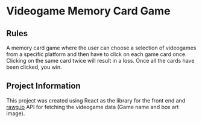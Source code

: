 # Videogame Memory Card Game

## Rules

A memory card game where the user can choose a selection of videogames from a specific platform and then
have to click on each game card once. Clicking on the same card twice will result in a loss. Once all
the cards have been clicked, you win.

## Project Information

This project was created using React as the library for the front end and [rawg.io](https://rawg.io/)
API for fetching the videogame data (Game name and box art image).
